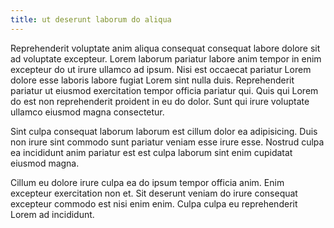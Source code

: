 ```yaml
---
title: ut deserunt laborum do aliqua
---
```


Reprehenderit voluptate anim aliqua consequat consequat labore dolore sit ad voluptate excepteur. Lorem laborum pariatur labore anim tempor in enim excepteur do ut irure ullamco ad ipsum. Nisi est occaecat pariatur Lorem dolore esse laboris labore fugiat Lorem sint nulla duis. Reprehenderit pariatur ut eiusmod exercitation tempor officia pariatur qui. Quis qui Lorem do est non reprehenderit proident in eu do dolor. Sunt qui irure voluptate ullamco eiusmod magna consectetur.

Sint culpa consequat laborum laborum est cillum dolor ea adipisicing. Duis non irure sint commodo sunt pariatur veniam esse irure esse. Nostrud culpa ea incididunt anim pariatur est est culpa laborum sint enim cupidatat eiusmod magna.

Cillum eu dolore irure culpa ea do ipsum tempor officia anim. Enim excepteur exercitation non et. Sit deserunt veniam do irure consequat excepteur commodo est nisi enim enim. Culpa culpa eu reprehenderit Lorem ad incididunt.
